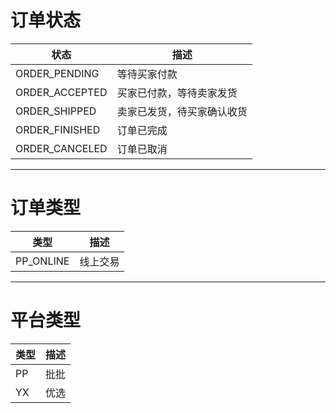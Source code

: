 # 订单状态
| 状态                         | 描述                                |
| --------------------------- | ----------------------------------- |
| ORDER_PENDING               | 等待买家付款                          |
| ORDER_ACCEPTED              | 买家已付款，等待卖家发货                |
| ORDER_SHIPPED               | 卖家已发货，待买家确认收货               |
| ORDER_FINISHED              | 订单已完成                            |
| ORDER_CANCELED              | 订单已取消                           |

---

# 订单类型
| 类型                         | 描述                                |
| --------------------------- | ----------------------------------- |
| PP_ONLINE                   | 线上交易                             |

---

# 平台类型
| 类型                         | 描述                                 |
| ---------------------------- | ----------------------------------- |
| PP                           | 批批                                 |
| YX                           | 优选                                 |
